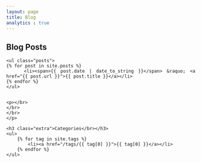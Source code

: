 ```yaml
---
layout: page
title: Blog
analytics : true
---
```


<div id="home" align="justify">
	<h2 class="extra">Blog Posts</br></h2>
	
	<ul class="posts">
	{% for post in site.posts %}
		<li><span>{{ post.date | date_to_string }}</span> &raquo; <a href="{{ post.url }}">{{ post.title }}</a></li>
	{% endfor %}
	</ul>


	<p></br>
	</br>
	</br>
	</p>

	<h3 class="extra">Categories</br></h3>
	<ul>
	    {% for tag in site.tags %}		
	        <li><a href="/tags/{{ tag[0] }}">{{ tag[0] }}</a></li>
	    {% endfor %}
	</ul>
</div>